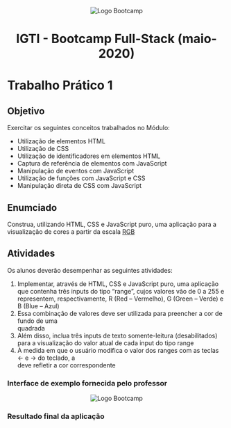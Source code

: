 <p align="center">
  <img src="../Imagens/bootcamp-logo.png" alt="Logo Bootcamp"/>
</p>

<h1 align="center">IGTI - Bootcamp Full-Stack (maio-2020)</h1>

# Trabalho Prático 1


## Objetivo

<p>Exercitar os seguintes conceitos trabalhados no Módulo:</p>

<ul>
  <li>Utilização de elementos HTML</li>
  <li>Utilização de CSS</li>
  <li>Utilização de identificadores em elementos HTML</li>
  <li>Captura de referência de elementos com JavaScript</li>
  <li>Manipulação de eventos com JavaScript</li>
  <li>Utilização de funções com JavaScript e CSS</li>
  <li>Manipulação direta de CSS com JavaScript</li>
</ul>

## Enumciado 

<p>Construa, utilizando HTML, CSS e JavaScript puro, uma aplicação para a visualização de cores a partir da escala
<a href="https://pt.wikipedia.org/wiki/RGB" targer="_blank">RGB</a>
</p>

## Atividades

<p>Os alunos deverão desempenhar as seguintes atividades:</p>

<ol>
  <li>Implementar, através de HTML, CSS e JavaScript puro, uma aplicação que contenha três inputs do tipo “range”, cujos valores vão de 0 a 255 e representem, respectivamente, R (Red – Vermelho), G (Green – Verde) e B (Blue – Azul)</li>
  <li>Essa combinação de valores deve ser utilizada para preencher a cor de fundo de uma <div> quadrada</li>
  <li>Além disso, inclua três inputs de texto somente-leitura (desabilitados) para a visualização do valor atual de cada input do tipo range</li>
  <li>À medida em que o usuário modifica o valor dos ranges com as teclas ← e → do teclado, a <div> deve refletir a cor correspondente</li>
</ol>

### Interface de exemplo fornecida pelo professor

<p align="center">
  <img src="../Imagens/interface-trabalho-1.png" alt="Logo Bootcamp"/>
</p>

### Resultado final da aplicação

